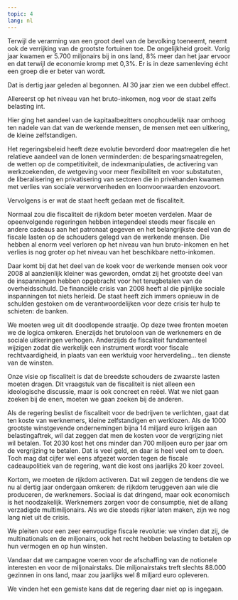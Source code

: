 ```yaml
---
topic: 4
lang: nl
---
```

Terwijl de verarming van een groot deel van de bevolking toeneemt, neemt ook
de verrijking van de grootste fortuinen toe. De ongelijkheid groeit. Vorig
jaar kwamen er 5.700 miljonairs bij in ons land, 8% meer dan het jaar ervoor
en dat terwijl de economie kromp met 0,3%. Er is in deze samenleving écht een
groep die er beter van wordt.

Dat is dertig jaar geleden al begonnen. Al 30 jaar zien we een dubbel effect.

Allereerst op het niveau van het bruto-inkomen, nog voor de staat zelfs
belasting int.

Hier ging het aandeel van de kapitaalbezitters onophoudelijk naar omhoog ten
nadele van dat van de werkende mensen, de mensen met een uitkering, de kleine
zelfstandigen.

Het regeringsbeleid heeft deze evolutie bevorderd door maatregelen die het
relatieve aandeel van de lonen verminderden: de besparingsmaatregelen, de
wetten op de competitiviteit, de indexmanipulaties, de activering van
werkzoekenden, de wetgeving voor meer flexibiliteit en voor substatuten, de
liberalisering en privatisering van sectoren die in privéhanden kwamen met
verlies van sociale verworvenheden en loonvoorwaarden enzovoort.

Vervolgens is er wat de staat heeft gedaan met de fiscaliteit.

Normaal zou die fiscaliteit de rijkdom beter moeten verdelen. Maar de
opeenvolgende regeringen hebben integendeel steeds meer fiscale en andere
cadeaus aan het patronaat gegeven en het belangrijkste deel van de fiscale
lasten op de schouders gelegd van de werkende mensen. Die hebben al enorm veel
verloren op het niveau van hun bruto-inkomen en het verlies is nog groter op
het niveau van het beschikbare netto-inkomen.

Daar komt bij dat het deel van de koek voor de werkende mensen ook voor 2008
al aanzienlijk kleiner was geworden, omdat zij het grootste deel van de
inspanningen hebben opgebracht voor het terugbetalen van de overheidsschuld.
De financiële crisis van 2008 heeft al die pijnlijke sociale inspanningen tot
niets herleid. De staat heeft zich immers opnieuw in de schulden gestoken om
de verantwoordelijken voor deze crisis ter hulp te schieten: de banken.

We moeten weg uit dit doodlopende straatje. Op deze twee fronten moeten we de
logica omkeren. Enerzijds het brutoloon van de werknemers en de sociale
uitkeringen verhogen. Anderzijds de fiscaliteit fundamenteel wijzigen zodat
die werkelijk een instrument wordt voor fiscale rechtvaardigheid, in plaats
van een werktuig voor herverdeling... ten dienste van de winsten.

Onze visie op fiscaliteit is dat de breedste schouders de zwaarste lasten
moeten dragen. Dit vraagstuk van de fiscaliteit is niet alleen een
ideologische discussie, maar is ook concreet en reëel. Wat we niet gaan zoeken
bij de enen, moeten we gaan zoeken bij de anderen.

Als de regering beslist de fiscaliteit voor de bedrijven te verlichten, gaat
dat ten koste van werknemers, kleine zelfstandigen en werklozen. Als de 1000
grootste winstgevende ondernemingen bijna 14 miljard euro krijgen aan
belastingaftrek, wil dat zeggen dat men de kosten voor de vergrijzing niet wil
betalen. Tot 2030 kost het ons minder dan 700 miljoen euro per jaar om de
vergrijzing te betalen. Dat is veel geld, en daar is heel veel om te doen.
Toch mag dat cijfer wel eens afgezet worden tegen de fiscale cadeaupolitiek
van de regering, want die kost ons jaarlijks 20 keer zoveel.

Kortom, we moeten de rijkdom activeren. Dat wil zeggen de tendens die we nu al
dertig jaar ondergaan omkeren: de rijkdom teruggeven aan wie die produceren,
de werknemers. Sociaal is dat dringend, maar ook economisch is het
noodzakelijk. Werknemers zorgen voor de consumptie, niet de allang verzadigde
multimiljonairs. Als we die steeds rijker laten maken, zijn we nog lang niet
uit de crisis.

We pleiten voor een zeer eenvoudige fiscale revolutie: we vinden dat zij, de
multinationals en de miljonairs, ook het recht hebben belasting te betalen op
hun vermogen en op hun winsten.

Vandaar dat we campagne voeren voor de afschaffing van de notionele interesten
en voor de miljonairstaks. Die miljonairstaks treft slechts 88.000 gezinnen in
ons land, maar zou jaarlijks wel 8 miljard euro opleveren.

We vinden het een gemiste kans dat de regering daar niet op is ingegaan.


